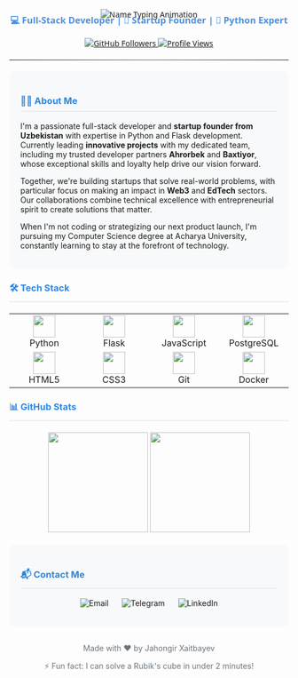 <div align="center" style="font-family: 'Segoe UI', Tahoma, Geneva, Verdana, sans-serif;">

  <!-- Header Section -->
  <img src="https://readme-typing-svg.herokuapp.com?font=Fira+Code&weight=600&size=32&duration=3000&pause=1000&color=2E86DE&center=true&vCenter=true&width=500&lines=Jahongir+Xaitbayev" alt="Name Typing Animation">
  
  <h3 style="color: #4A90E2; margin-top: -10px;">💻 Full-Stack Developer | 🚀 Startup Founder | 🐍 Python Expert</h3>
  
  <!-- Badges -->
  <p>
    <a href="https://github.com/Jahongircoder456?tab=followers">
      <img src="https://img.shields.io/github/followers/Jahongircoder456?style=flat-square&label=Followers&color=2E86DE" alt="GitHub Followers">
    </a>
    <a href="https://github.com/Jahongircoder456">
      <img src="https://komarev.com/ghpvc/?username=Jahongircoder456&style=flat-square&label=Profile+Views&color=2E86DE" alt="Profile Views">
    </a>
  </p>
  
  <!-- Divider -->
  <hr style="border: 0; height: 1px; background-image: linear-gradient(to right, rgba(46,134,222,0), rgba(46,134,222,0.75), rgba(46,134,222,0)); margin: 20px 0;">
</div>

<!-- About Section -->
<div style="background-color: #F8F9FA; padding: 20px; border-radius: 10px; margin: 20px 0;">
  <h3 style="color: #2E86DE; border-bottom: 2px solid #E9ECEF; padding-bottom: 8px;">👨‍💻 About Me</h3>
  <p>
    I'm a passionate full-stack developer and <strong>startup founder from Uzbekistan</strong> with expertise in Python and Flask development. 
    Currently leading <strong>innovative projects</strong> with my dedicated team, including my trusted developer partners 
    <strong>Ahrorbek</strong> and <strong>Baxtiyor</strong>, whose exceptional skills and loyalty help drive our vision forward.
  </p>
  <p>
    Together, we're building startups that solve real-world problems, with particular focus on making an impact in 
    <strong>Web3</strong> and <strong>EdTech</strong> sectors. Our collaborations combine technical excellence with 
    entrepreneurial spirit to create solutions that matter.
  </p>
  <p>
    When I'm not coding or strategizing our next product launch, I'm pursuing my Computer Science degree at Acharya University, 
    constantly learning to stay at the forefront of technology.
  </p>
</div>

<!-- Tech Stack Section -->
<div>
  <h3 style="color: #2E86DE; border-bottom: 2px solid #E9ECEF; padding-bottom: 8px;">🛠️ Tech Stack</h3>
  
  <div align="center" style="margin: 20px 0;">
    <table>
      <tr>
        <td align="center" width="110">
          <img src="https://cdn.jsdelivr.net/gh/devicons/devicon/icons/python/python-original.svg" width="40"/>
          <br><span>Python</span>
        </td>
        <td align="center" width="110">
          <img src="https://cdn.jsdelivr.net/gh/devicons/devicon/icons/flask/flask-original.svg" width="40"/>
          <br><span>Flask</span>
        </td>
        <td align="center" width="110">
          <img src="https://cdn.jsdelivr.net/gh/devicons/devicon/icons/javascript/javascript-original.svg" width="40"/>
          <br><span>JavaScript</span>
        </td>
        <td align="center" width="110">
          <img src="https://cdn.jsdelivr.net/gh/devicons/devicon/icons/postgresql/postgresql-original.svg" width="40"/>
          <br><span>PostgreSQL</span>
        </td>
      </tr>
      <tr>
        <td align="center" width="110">
          <img src="https://cdn.jsdelivr.net/gh/devicons/devicon/icons/html5/html5-original.svg" width="40"/>
          <br><span>HTML5</span>
        </td>
        <td align="center" width="110">
          <img src="https://cdn.jsdelivr.net/gh/devicons/devicon/icons/css3/css3-original.svg" width="40"/>
          <br><span>CSS3</span>
        </td>
        <td align="center" width="110">
          <img src="https://cdn.jsdelivr.net/gh/devicons/devicon/icons/git/git-original.svg" width="40"/>
          <br><span>Git</span>
        </td>
        <td align="center" width="110">
          <img src="https://cdn.jsdelivr.net/gh/devicons/devicon/icons/docker/docker-original.svg" width="40"/>
          <br><span>Docker</span>
        </td>
      </tr>
    </table>
  </div>
</div>

<!-- Stats Section -->
<div>
  <h3 style="color: #2E86DE; border-bottom: 2px solid #E9ECEF; padding-bottom: 8px;">📊 GitHub Stats</h3>
  
  <div align="center" style="margin-top: 20px;">
    <img height="180em" src="https://github-readme-stats.vercel.app/api?username=Jahongircoder456&show_icons=true&theme=default&include_all_commits=true&count_private=true&hide_border=true"/>
    <img height="180em" src="https://github-readme-stats.vercel.app/api/top-langs/?username=Jahongircoder456&layout=compact&theme=default&hide_border=true&langs_count=8"/>
  </div>
</div>

<!-- Contact Section -->
<div style="background-color: #F8F9FA; padding: 20px; border-radius: 10px; margin: 20px 0;">
  <h3 style="color: #2E86DE; border-bottom: 2px solid #E9ECEF; padding-bottom: 8px;">📬 Contact Me</h3>
  
  <p align="center">
    <a href="mailto:jahongiritdasturchi@gmail.com" style="text-decoration: none; margin: 0 10px;">
      <img src="https://img.shields.io/badge/Gmail-D14836?style=for-the-badge&logo=gmail&logoColor=white" alt="Email">
    </a>
    <a href="https://t.me/profitlifeme" style="text-decoration: none; margin: 0 10px;">
      <img src="https://img.shields.io/badge/Telegram-2CA5E0?style=for-the-badge&logo=telegram&logoColor=white" alt="Telegram">
    </a>
    <a href="https://linkedin.com/in/yourprofile" style="text-decoration: none; margin: 0 10px;">
      <img src="https://img.shields.io/badge/LinkedIn-0077B5?style=for-the-badge&logo=linkedin&logoColor=white" alt="LinkedIn">
    </a>
  </p>
</div>

<!-- Footer -->
<div align="center" style="margin-top: 30px; color: #6C757D; font-size: 14px;">
  <p>Made with ❤️ by Jahongir Xaitbayev</p>
  <p>⚡ Fun fact: I can solve a Rubik's cube in under 2 minutes!</p>
</div>
